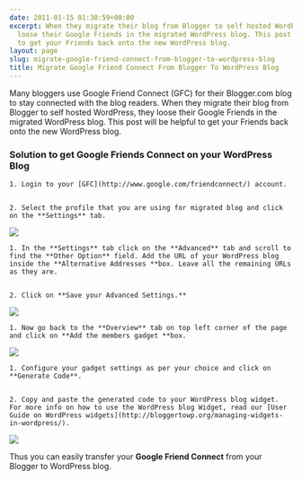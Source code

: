 ```yaml
---
date: 2011-01-15 01:30:59+00:00
excerpt: When they migrate their blog from Blogger to self hosted WordPress, they
  loose their Google Friends in the migrated WordPress blog. This post will be helpful
  to get your Friends back onto the new WordPress blog.
layout: page
slug: migrate-google-friend-connect-from-blogger-to-wordpress-blog
title: Migrate Google Friend Connect From Blogger To WordPress Blog
---
```


Many bloggers use Google Friend Connect (GFC) for their Blogger.com blog to stay connected with the blog readers. When they migrate their blog from Blogger to self hosted WordPress, they loose their Google Friends in the migrated WordPress blog. This post will be helpful to get your Friends back onto the new WordPress blog.


### Solution to get Google Friends Connect on your WordPress Blog






	
    1. Login to your [GFC](http://www.google.com/friendconnect/) account.

	
    2. Select the profile that you are using for migrated blog and click on the **Settings** tab.



[![](https://rtcamp.com/wp-content/uploads/2011/01/b2w-gfc2.png)](https://rtcamp.com/wp-content/uploads/2011/01/b2w-gfc2.png)




	
    1. In the **Settings** tab click on the **Advanced** tab and scroll to find the **Other Option** field. Add the URL of your WordPress blog inside the **Alternative Addresses **box. Leave all the remaining URLs as they are.

	
    2. Click on **Save your Advanced Settings.**



[![](https://rtcamp.com/wp-content/uploads/2011/01/b2w-gfc31.png)](https://rtcamp.com/wp-content/uploads/2011/01/b2w-gfc31.png)




	
    1. Now go back to the **Overview** tab on top left corner of the page and click on **Add the members gadget **box.



[![](https://rtcamp.com/wp-content/uploads/2011/01/b2w-gfc4.png)](https://rtcamp.com/wp-content/uploads/2011/01/b2w-gfc4.png)




	
    1. Configure your gadget settings as per your choice and click on **Generate Code**.

	
    2. Copy and paste the generated code to your WordPress blog widget. For more info on how to use the WordPress blog Widget, read our [User Guide on WordPress widgets](http://bloggertowp.org/managing-widgets-in-wordpress/).



[![](https://rtcamp.com/wp-content/uploads/2011/01/b2w-gfc51-600x377.png)](https://rtcamp.com/wp-content/uploads/2011/01/b2w-gfc51.png)

Thus you can easily transfer your **Google Friend Connect** from your Blogger to WordPress blog.
